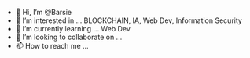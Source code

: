 - 👋 Hi, I’m @Barsie
- 👀 I’m interested in ... BLOCKCHAIN, IA, Web Dev, Information Security
- 🌱 I’m currently learning ... Web Dev
- 💞️ I’m looking to collaborate on ...
- 📫 How to reach me ...

<!---
Barsie/Barsie is a ✨ special ✨ repository because its `README.md` (this file) appears on your GitHub profile.
You can click the Preview link to take a look at your changes.
--->

